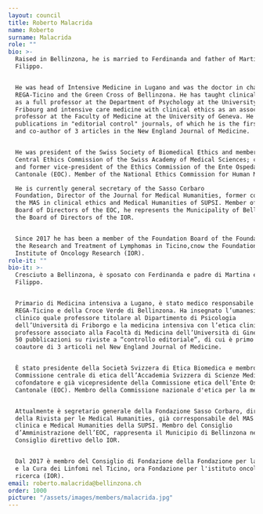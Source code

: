 ```yaml
---
layout: council
title: Roberto Malacrida
name: Roberto
surname: Malacrida
role: ""
bio: >-
  Raised in Bellinzona, he is married to Ferdinanda and father of Martina and
  Filippo. 


  He was head of Intensive Medicine in Lugano and was the doctor in charge of
  REGA-Ticino and the Green Cross of Bellinzona. He has taught clinical humanism
  as a full professor at the Department of Psychology at the University of
  Fribourg and intensive care medicine with clinical ethics as an associate
  professor at the Faculty of Medicine at the University of Geneva. He has 50
  publications in "editorial control" journals, of which he is the first author
  and co-author of 3 articles in the New England Journal of Medicine. 


  He was president of the Swiss Society of Biomedical Ethics and member of the
  Central Ethics Commission of the Swiss Academy of Medical Sciences; co-founder
  and former vice-president of the Ethics Commission of the Ente Ospedaliero
  Cantonale (EOC). Member of the National Ethics Commission for Human Medicine.

  He is currently general secretary of the Sasso Corbaro
  Foundation, Director of the Journal for Medical Humanities, former co-responsible for
  the MAS in clinical ethics and Medical Humanities of SUPSI. Member of the
  Board of Directors of the EOC, he represents the Municipality of Bellinzona in
  the Board of Directors of the IOR.


  Since 2017 he has been a member of the Foundation Board of the Foundation for
  the Research and Treatment of Lymphomas in Ticino,cnow the Foundation for the
  Institute of Oncology Research (IOR).
role-it: ""
bio-it: >-
  Cresciuto a Bellinzona, è sposato con Ferdinanda e padre di Martina e di
  Filippo. 


  Primario di Medicina intensiva a Lugano, è stato medico responsabile della
  REGA-Ticino e della Croce Verde di Bellinzona. Ha insegnato l’umanesimo
  clinico quale professore titolare al Dipartimento di Psicologia
  dell’Università di Friborgo e la medicina intensiva con l’etica clinica quale
  professore associato alla Facoltà di Medicina dell’Università di Ginevra. Ha
  50 pubblicazioni su riviste a “controllo editoriale”, di cui è primo autore e
  coautore di 3 articoli nel New England Journal of Medicine. 


  È stato presidente della Società Svizzera di Etica Biomedica e membro della
  Commissione centrale di etica dell’Accademia Svizzera di Scienze Mediche;
  cofondatore e già vicepresidente della Commissione etica dell’Ente Ospedaliero
  Cantonale (EOC). Membro della Commissione nazionale d'etica per la medicina umana.


  Attualmente è segretario generale della Fondazione Sasso Corbaro, direttore
  della Rivista per le Medical Humanities, già corresponsabile del MAS in etica
  clinica e Medical Humanities della SUPSI. Membro del Consiglio
  d’Amministrazione dell’EOC, rappresenta il Municipio di Bellinzona nel
  Consiglio direttivo dello IOR.


  Dal 2017 è membro del Consiglio di Fondazione della Fondazione per la Ricerca
  e la Cura dei Linfomi nel Ticino, ora Fondazione per l'istituto oncologico di
  ricerca (IOR).
email: roberto.malacrida@bellinzona.ch
order: 1000
picture: "/assets/images/members/malacrida.jpg"
---
```

